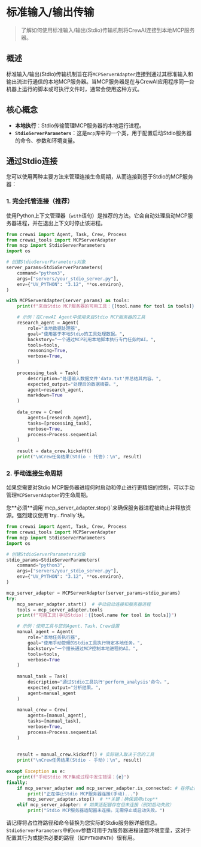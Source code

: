 # 标准输入/输出传输

> 了解如何使用标准输入/输出(Stdio)传输机制将CrewAI连接到本地MCP服务器。

## 概述

标准输入/输出(Stdio)传输机制旨在将`MCPServerAdapter`连接到通过其标准输入和输出流进行通信的本地MCP服务器。当MCP服务器是在与CrewAI应用程序同一台机器上运行的脚本或可执行文件时，通常会使用这种方式。

## 核心概念

* **本地执行**：Stdio传输管理MCP服务器的本地运行进程。
* **`StdioServerParameters`**：这是`mcp`库中的一个类，用于配置启动Stdio服务器的命令、参数和环境变量。

## 通过Stdio连接

您可以使用两种主要方法来管理连接生命周期，从而连接到基于Stdio的MCP服务器：

### 1. 完全托管连接（推荐）

使用Python上下文管理器（`with`语句）是推荐的方法。它会自动处理启动MCP服务器进程，并在退出上下文时停止该进程。

```python  theme={null}
from crewai import Agent, Task, Crew, Process
from crewai_tools import MCPServerAdapter
from mcp import StdioServerParameters
import os

# 创建StdioServerParameters对象
server_params=StdioServerParameters(
    command="python3", 
    args=["servers/your_stdio_server.py"],
    env={"UV_PYTHON": "3.12", **os.environ},
)

with MCPServerAdapter(server_params) as tools:
    print(f"来自Stdio MCP服务器的可用工具：{[tool.name for tool in tools]}")

    # 示例：在CrewAI Agent中使用来自Stdio MCP服务器的工具
    research_agent = Agent(
        role="本地数据处理器",
        goal="使用基于本地Stdio的工具处理数据。",
        backstory="一个通过MCP利用本地脚本执行专门任务的AI。",
        tools=tools,
        reasoning=True,
        verbose=True,
    )
  
    processing_task = Task(
        description="处理输入数据文件'data.txt'并总结其内容。",
        expected_output="处理后的数据摘要。",
        agent=research_agent,
        markdown=True
    )
  
    data_crew = Crew(
        agents=[research_agent],
        tasks=[processing_task],
        verbose=True,
        process=Process.sequential 
    )
 
    result = data_crew.kickoff()
    print("\nCrew任务结果(Stdio - 托管)：\n", result)

```

### 2. 手动连接生命周期

如果您需要对Stdio MCP服务器进程何时启动和停止进行更精细的控制，可以手动管理`MCPServerAdapter`的生命周期。

<Info>
  您**必须**调用`mcp_server_adapter.stop()`来确保服务器进程被终止并释放资源。强烈建议使用`try...finally`块。
</Info>

```python  theme={null}
from crewai import Agent, Task, Crew, Process
from crewai_tools import MCPServerAdapter
from mcp import StdioServerParameters
import os

# 创建StdioServerParameters对象
stdio_params=StdioServerParameters(
    command="python3", 
    args=["servers/your_stdio_server.py"],
    env={"UV_PYTHON": "3.12", **os.environ},
)

mcp_server_adapter = MCPServerAdapter(server_params=stdio_params)
try:
    mcp_server_adapter.start()  # 手动启动连接和服务器进程
    tools = mcp_server_adapter.tools
    print(f"可用工具(手动Stdio)：{[tool.name for tool in tools]}")

    # 示例：使用工具与您的Agent、Task、Crew设置
    manual_agent = Agent(
        role="本地任务执行器",
        goal="使用手动管理的Stdio工具执行特定本地任务。",
        backstory="一个擅长通过MCP控制本地进程的AI。",
        tools=tools,
        verbose=True
    )
  
    manual_task = Task(
        description="通过Stdio工具执行'perform_analysis'命令。",
        expected_output="分析结果。",
        agent=manual_agent
    )
  
    manual_crew = Crew(
        agents=[manual_agent],
        tasks=[manual_task],
        verbose=True,
        process=Process.sequential
    )
      
     
    result = manual_crew.kickoff() # 实际输入取决于您的工具
    print("\nCrew任务结果(Stdio - 手动)：\n", result)
          
except Exception as e:
    print(f"手动Stdio MCP集成过程中发生错误：{e}")
finally:
    if mcp_server_adapter and mcp_server_adapter.is_connected: # 在停止前检查是否已连接
        print("正在停止Stdio MCP服务器连接(手动)...")
        mcp_server_adapter.stop()  # **关键：确保调用stop**
    elif mcp_server_adapter: # 如果适配器存在但未连接（例如启动失败）
        print("Stdio MCP服务器适配器未连接。无需停止或启动失败。")

```

请记得将占位符路径和命令替换为您实际的Stdio服务器详细信息。`StdioServerParameters`中的`env`参数可用于为服务器进程设置环境变量，这对于配置其行为或提供必要的路径（如`PYTHONPATH`）很有用。
